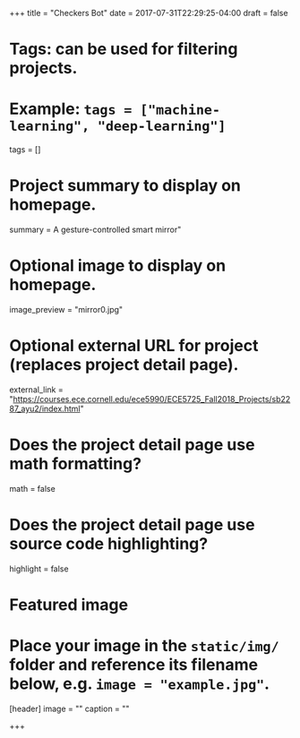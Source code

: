 +++
title = "Checkers Bot"
date = 2017-07-31T22:29:25-04:00
draft = false

# Tags: can be used for filtering projects.
# Example: `tags = ["machine-learning", "deep-learning"]`
tags = []

# Project summary to display on homepage.
summary = A gesture-controlled smart mirror"

# Optional image to display on homepage.
image_preview = "mirror0.jpg"

# Optional external URL for project (replaces project detail page).
external_link = "https://courses.ece.cornell.edu/ece5990/ECE5725_Fall2018_Projects/sb2287_ayu2/index.html"

# Does the project detail page use math formatting?
math = false

# Does the project detail page use source code highlighting?
highlight = false

# Featured image
# Place your image in the `static/img/` folder and reference its filename below, e.g. `image = "example.jpg"`.
[header]
image = ""
caption = ""

+++
